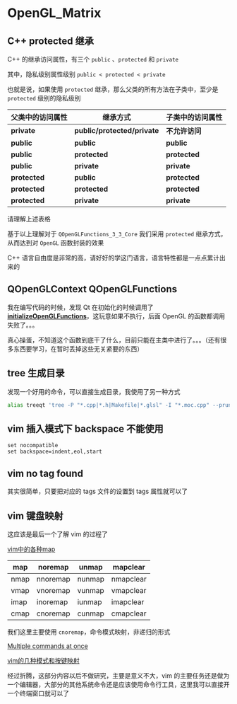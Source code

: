 # OpenGL_Matrix



## C++ protected 继承

C++ 的继承访问属性，有三个 `public` 、`protected` 和 `private`

其中，隐私级别属性级别 `public < protected < private` 

也就是说，如果使用 `protected` 继承，那么父类的所有方法在子类中，至少是 `protected` 级别的隐私级别

| **父类中的访问属性** | **继承方式**                 | **子类中的访问属性** |
| -------------------- | ---------------------------- | -------------------- |
| **private**          | **public/protected/private** | **不允许访问**       |
| **public**           | **public**                   | **public**           |
| **public**           | **protected**                | **protected**        |
| **public**           | **private**                  | **private**          |
| **protected**        | **public**                   | **protected**        |
| **protected**        | **protected**                | **protected**        |
| **protected**        | **private**                  | **private**          |

请理解上述表格

基于以上理解对于 `QOpenGLFunctions_3_3_Core` 我们采用 `protected` 继承方式，从而达到对 `OpenGL` 函数封装的效果

C++ 语言自由度是非常的高，请好好的学这门语言，语言特性都是一点点累计出来的

## QOpenGLContext QOpenGLFunctions

我在编写代码的时候，发现 Qt 在初始化的时候调用了 **[initializeOpenGLFunctions](https://doc.qt.io/qt-5/qopenglfunctions.html#initializeOpenGLFunctions)**，这玩意如果不执行，后面 OpenGL 的函数都调用失败了。。。

真心操蛋，不知道这个函数到底干了什么，目前只能在主类中进行了。。。（还有很多东西要学习，在暂时丢掉这些无关紧要的东西）

## tree 生成目录

发现一个好用的命令，可以直接生成目录，我使用了另一种方式

```sh
alias treeqt 'tree -P "*.cpp|*.h|Makefile|*.glsl" -I "*.moc.cpp" --prune --noreport'
```

## vim 插入模式下 backspace 不能使用

```shell
set nocompatible 
set backspace=indent,eol,start
```

## vim no tag found

其实很简单，只要把对应的 tags 文件的设置到 tags 属性就可以了

## vim 键盘映射

这应该是最后一个了解 vim 的过程了

[vim中的各种map](https://blog.csdn.net/zzyczzyc/article/details/86529138)

| map  | noremap  | unmap  | mapclear  |
| ---- | -------- | ------ | --------- |
| nmap | nnoremap | nunmap | nmapclear |
| vmap | vnoremap | vunmap | vmapclear |
| imap | inoremap | iunmap | imapclear |
| cmap | cnoremap | cunmap | cmapclear |

我们这里主要使用 `cnoremap`，命令模式映射，非递归的形式

[Multiple commands at once](https://vim.fandom.com/wiki/Multiple_commands_at_once)

[vim的几种模式和按键映射](http://haoxiang.org/2011/09/vim-modes-and-mappin/)

经过折腾，这部分内容以后不做研究，主要是意义不大，vim 的主要任务还是做为一个编辑器，大部分的其他系统命令还是应该使用命令行工具，这里我可以直接开一个终端窗口就可以了

